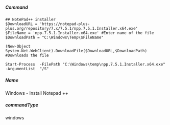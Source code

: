 ##### Command

```
## NotePad++ installer
$DownloadURL = 'https://notepad-plus-plus.org/repository/7.x/7.5.1/npp.7.5.1.Installer.x64.exe'
$FileName = 'npp.7.5.1.Installer.x64.exe' #Enter name of the file
$DownloadPath = "C:\Windows\Temp\$FileName"
                     
(New-Object System.Net.WebClient).DownloadFile($DownloadURL,$DownloadPath) #Downloads the file
                     
Start-Process  -FilePath "C:\Windows\temp\npp.7.5.1.Installer.x64.exe" -ArgumentList  "/S"
```

##### Name
Windows - Install Notepad ++

##### commandType
windows
